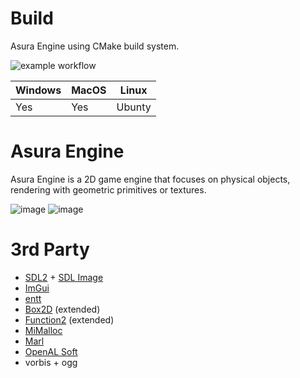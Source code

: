 # Build
Asura Engine using CMake build system.

![example workflow](https://github.com/ForserX/Asura2D/actions/workflows/cmake.yml/badge.svg)

|Windows|MacOS|Linux|
|---|---|---|
| Yes | Yes | Ubunty |
# Asura Engine 
Asura Engine is a 2D game engine that focuses on physical objects, rendering with geometric primitives or textures.


![image](https://user-images.githubusercontent.com/13867290/192002058-8ea97db7-ccf3-4d9a-b2a7-659104f998af.png)
![image](https://user-images.githubusercontent.com/13867290/192002206-b3128a99-0a99-49b0-96b6-ebf198f1d349.png)

# 3rd Party
* [SDL2](https://www.libsdl.org) + [SDL Image](https://github.com/libsdl-org/SDL_image)
* [ImGui](https://github.com/ocornut/imgui)
* [entt](https://github.com/skypjack/entt)
* [Box2D](https://box2d.org) (extended)
* [Function2](https://github.com/Naios/function2) (extended)
* [MiMalloc](https://github.com/microsoft/mimalloc)
* [Marl](https://github.com/google/marl)
* [OpenAL Soft](https://github.com/kcat/openal-soft)
* vorbis + ogg 